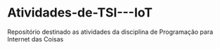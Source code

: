 # Atividades-de-TSI---IoT
Repositório destinado as atividades da disciplina de Programação para Internet das Coisas 
